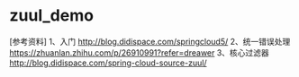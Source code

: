 # zuul_demo

[参考资料]
1、入门
http://blog.didispace.com/springcloud5/
2、统一错误处理
https://zhuanlan.zhihu.com/p/26910991?refer=dreawer
3、核心过滤器
http://blog.didispace.com/spring-cloud-source-zuul/
